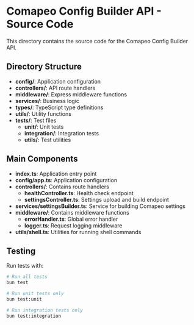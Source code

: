 # Comapeo Config Builder API - Source Code

This directory contains the source code for the Comapeo Config Builder API.

## Directory Structure

- **config/**: Application configuration
- **controllers/**: API route handlers
- **middleware/**: Express middleware functions
- **services/**: Business logic
- **types/**: TypeScript type definitions
- **utils/**: Utility functions
- **tests/**: Test files
  - **unit/**: Unit tests
  - **integration/**: Integration tests
  - **utils/**: Test utilities

## Main Components

- **index.ts**: Application entry point
- **config/app.ts**: Application configuration
- **controllers/**: Contains route handlers
  - **healthController.ts**: Health check endpoint
  - **settingsController.ts**: Settings upload and build endpoint
- **services/settingsBuilder.ts**: Service for building Comapeo settings
- **middleware/**: Contains middleware functions
  - **errorHandler.ts**: Global error handler
  - **logger.ts**: Request logging middleware
- **utils/shell.ts**: Utilities for running shell commands

## Testing

Run tests with:

```bash
# Run all tests
bun test

# Run unit tests only
bun test:unit

# Run integration tests only
bun test:integration
```
